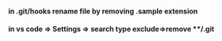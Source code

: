 #### in .git/hooks rename file by removing .sample extension

#### in vs code => Settings => search type exclude=>remove \*\*/.git
